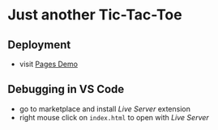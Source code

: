 # Just another Tic-Tac-Toe

## Deployment

- visit [Pages Demo](https://dafahrni.github.io/just-another-tic-tac-toe/)


## Debugging in VS Code

- go to marketplace and install *Live Server* extension
- right mouse click on `index.html` to open with *Live Server*
